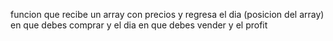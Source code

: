 funcion que recibe un array con precios y regresa el dia (posicion del array) en que debes comprar y el dia en que debes
vender y el profit
